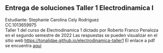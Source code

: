
## Entrega de soluciones Taller 1 Electrodinamica I
Estudiante: Stephanie Carolina Cely Rodriguez<br>
CC.1013659975<br>
Taller 1 del curso de Electrodinamica 1 dictado por Roberto Franco Penaloza en el segundo semestre de 2022
Las respuestas se pueden visualizar en el sitio web https://tonalidae.github.io/electrodinamica-taller1
El enlace a pdf se encuentra [aqui](https://github.com/tonalidae/electrodinamica-taller1/blob/7a4acab6dae6ddfec4ba44277f01df2fe4796080/Taller_1.pdf)
